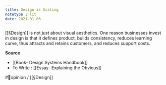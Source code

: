 ```yaml
---
title: Design is Scaling
notetype : lit
date: 2021-01-06
---
```


[[§Design]] is not *just* about visual aesthetics. One reason businesses invest in design is that it defines product, builds consistency, reduces learning curve, thus attracts and retains customers, and reduces support costs.

**Source**
- [[Book- Design Systems Handbook]]
- To Write : [[Essay- Explaining the Obvious]] 

#🌱opinion / [[§Design]]